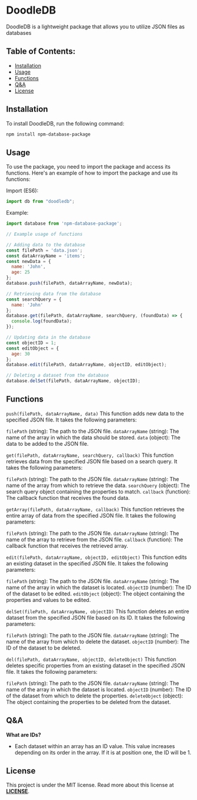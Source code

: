 # DoodleDB
DoodleDB is a lightweight package that allows you to utilize JSON files as databases

## Table of Contents:
- [Installation](#installation)
- [Usage](#usage)
- [Functions](#functions)
- [Q&A](#qa)
- [License](#license)

## Installation

To install DoodleDB, run the following command:

```bash
npm install npm-database-package
```

## Usage

To use the package, you need to import the package and access its functions. Here's an example of how to import the package and use its functions:

Import (ES6):
```javascript
import db from "doodledb";
```

Example:
```js
import database from 'npm-database-package';

// Example usage of functions

// Adding data to the database
const filePath = 'data.json';
const dataArrayName = 'items';
const newData = {
  name: 'John',
  age: 25
};
database.push(filePath, dataArrayName, newData);

// Retrieving data from the database
const searchQuery = {
  name: 'John'
};
database.get(filePath, dataArrayName, searchQuery, (foundData) => {
  console.log(foundData);
});

// Updating data in the database
const objectID = 1;
const editObject = {
  age: 30
};
database.edit(filePath, dataArrayName, objectID, editObject);

// Deleting a dataset from the database
database.delSet(filePath, dataArrayName, objectID);
```

## Functions
`push(filePath, dataArrayName, data)`
This function adds new data to the specified JSON file. It takes the following parameters:

`filePath` (string): The path to the JSON file.
`dataArrayName` (string): The name of the array in which the data should be stored.
`data` (object): The data to be added to the JSON file.


`get(filePath, dataArrayName, searchQuery, callback)`
This function retrieves data from the specified JSON file based on a search query. It takes the following parameters:

`filePath` (string): The path to the JSON file.
`dataArrayName` (string): The name of the array from which to retrieve the data.
`searchQuery` (object): The search query object containing the properties to match.
`callback` (function): The callback function that receives the found data.


`getArray(filePath, dataArrayName, callback)`
This function retrieves the entire array of data from the specified JSON file. It takes the following parameters:

`filePath` (string): The path to the JSON file.
`dataArrayName` (string): The name of the array to retrieve from the JSON file.
`callback` (function): The callback function that receives the retrieved array.


`edit(filePath, dataArrayName, objectID, editObject)`
This function edits an existing dataset in the specified JSON file. It takes the following parameters:

`filePath` (string): The path to the JSON file.
`dataArrayName` (string): The name of the array in which the dataset is located.
`objectID` (number): The ID of the dataset to be edited.
`editObject` (object): The object containing the properties and values to be edited.


`delSet(filePath, dataArrayName, objectID)`
This function deletes an entire dataset from the specified JSON file based on its ID. It takes the following parameters:

`filePath` (string): The path to the JSON file.
`dataArrayName` (string): The name of the array from which to delete the dataset.
`objectID` (number): The ID of the dataset to be deleted.


`del(filePath, dataArrayName, objectID, deleteObject)`
This function deletes specific properties from an existing dataset in the specified JSON file. It takes the following parameters:

`filePath` (string): The path to the JSON file.
`dataArrayName` (string): The name of the array in which the dataset is located.
`objectID` (number): The ID of the dataset from which to delete the properties.
`deleteObject` (object): The object containing the properties to be deleted from the dataset.


## Q&A
**What are IDs?**
- Each dataset within an array has an ID value. This value increases depending on its order in the array. If it is at position one, the ID will be 1.

## License
This project is under the MIT license. Read more about this license at **[LICENSE](https://opensource.org/license/mit/)**.
